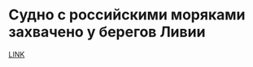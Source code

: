 # Судно с российскими моряками захвачено у берегов Ливии



[LINK](https://varlamov.ru/1821857.html)